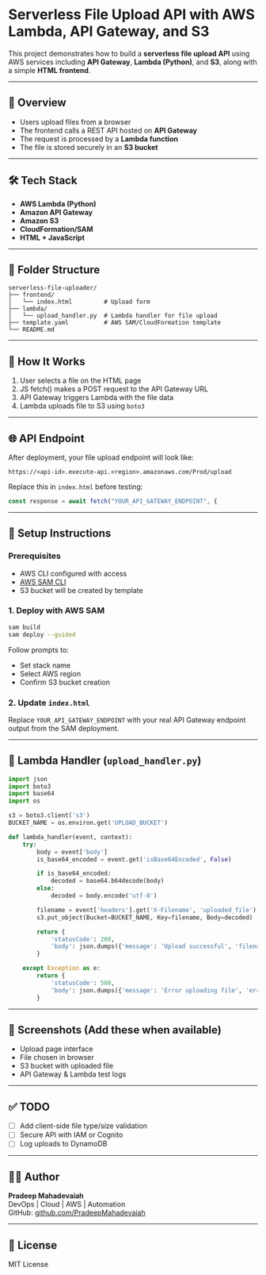 # Serverless File Upload API with AWS Lambda, API Gateway, and S3

This project demonstrates how to build a **serverless file upload API** using AWS services including **API Gateway**, **Lambda (Python)**, and **S3**, along with a simple **HTML frontend**.

---

## 📌 Overview
- Users upload files from a browser
- The frontend calls a REST API hosted on **API Gateway**
- The request is processed by a **Lambda function**
- The file is stored securely in an **S3 bucket**

---

## 🛠️ Tech Stack
- **AWS Lambda (Python)**
- **Amazon API Gateway**
- **Amazon S3**
- **CloudFormation/SAM**
- **HTML + JavaScript**

---

## 📁 Folder Structure
```
serverless-file-uploader/
├── frontend/
│   └── index.html         # Upload form
├── lambda/
│   └── upload_handler.py  # Lambda handler for file upload
├── template.yaml          # AWS SAM/CloudFormation template
└── README.md
```

---

## 🚀 How It Works
1. User selects a file on the HTML page
2. JS fetch() makes a POST request to the API Gateway URL
3. API Gateway triggers Lambda with the file data
4. Lambda uploads file to S3 using `boto3`

---

## 🌐 API Endpoint
After deployment, your file upload endpoint will look like:
```
https://<api-id>.execute-api.<region>.amazonaws.com/Prod/upload
```

Replace this in `index.html` before testing:
```js
const response = await fetch("YOUR_API_GATEWAY_ENDPOINT", {
```

---

## 🔧 Setup Instructions

### Prerequisites
- AWS CLI configured with access
- [AWS SAM CLI](https://docs.aws.amazon.com/serverless-application-model/latest/developerguide/install-sam-cli.html)
- S3 bucket will be created by template

### 1. Deploy with AWS SAM
```bash
sam build
sam deploy --guided
```
Follow prompts to:
- Set stack name
- Select AWS region
- Confirm S3 bucket creation

### 2. Update `index.html`
Replace `YOUR_API_GATEWAY_ENDPOINT` with your real API Gateway endpoint output from the SAM deployment.

---

## 🐍 Lambda Handler (`upload_handler.py`)
```python
import json
import boto3
import base64
import os

s3 = boto3.client('s3')
BUCKET_NAME = os.environ.get('UPLOAD_BUCKET')

def lambda_handler(event, context):
    try:
        body = event['body']
        is_base64_encoded = event.get('isBase64Encoded', False)

        if is_base64_encoded:
            decoded = base64.b64decode(body)
        else:
            decoded = body.encode('utf-8')

        filename = event['headers'].get('X-Filename', 'uploaded_file')
        s3.put_object(Bucket=BUCKET_NAME, Key=filename, Body=decoded)

        return {
            'statusCode': 200,
            'body': json.dumps({'message': 'Upload successful', 'filename': filename})
        }

    except Exception as e:
        return {
            'statusCode': 500,
            'body': json.dumps({'message': 'Error uploading file', 'error': str(e)})
        }
```

---

## 📸 Screenshots (Add these when available)
- Upload page interface
- File chosen in browser
- S3 bucket with uploaded file
- API Gateway & Lambda test logs

---

## ✅ TODO
- [ ] Add client-side file type/size validation
- [ ] Secure API with IAM or Cognito
- [ ] Log uploads to DynamoDB

---

## 👨‍💻 Author
**Pradeep Mahadevaiah**  
DevOps | Cloud | AWS | Automation  
GitHub: [github.com/PradeepMahadevaiah](https://github.com/PradeepMahadevaiah)

---

## 📝 License
MIT License
